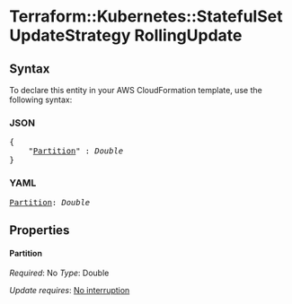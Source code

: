 # Terraform::Kubernetes::StatefulSet UpdateStrategy RollingUpdate

## Syntax

To declare this entity in your AWS CloudFormation template, use the following syntax:

### JSON

<pre>
{
    "<a href="#partition" title="Partition">Partition</a>" : <i>Double</i>
}
</pre>

### YAML

<pre>
<a href="#partition" title="Partition">Partition</a>: <i>Double</i>
</pre>

## Properties

#### Partition

_Required_: No
_Type_: Double

_Update requires_: [No interruption](https://docs.aws.amazon.com/AWSCloudFormation/latest/UserGuide/using-cfn-updating-stacks-update-behaviors.html#update-no-interrupt)


